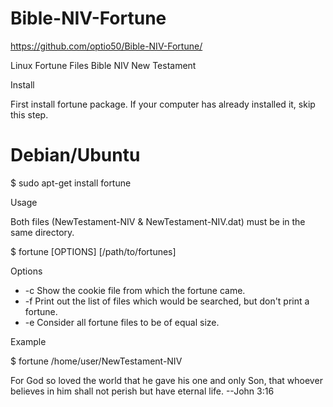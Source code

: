 # Bible-NIV-Fortune

https://github.com/optio50/Bible-NIV-Fortune/

Linux Fortune Files Bible NIV New Testament

Install

First install fortune package. If your computer has already installed it, skip this step.

# Debian/Ubuntu
$ sudo apt-get install fortune


Usage

Both files  (NewTestament-NIV & NewTestament-NIV.dat) must be in the same directory.

$ fortune [OPTIONS] [/path/to/fortunes]

Options

- -c     Show the cookie file from which the fortune came.
- -f     Print out the list of files which would be searched, but don't print a fortune.
- -e     Consider all fortune files to be of equal size.

Example

$ fortune /home/user/NewTestament-NIV

For God so loved the world that he gave his one and only Son, that whoever 
believes in him shall not perish but have eternal life.
	--John 3:16

